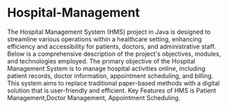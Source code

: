 # Hospital-Management
The Hospital Management System (HMS) project in Java is designed to streamline various operations within a healthcare setting, enhancing efficiency and accessibility for patients, doctors, and administrative staff. Below is a comprehensive description of the project's objectives, modules, and technologies employed.
The primary objective of the Hospital Management System is to manage hospital activities online, including patient records, doctor information, appointment scheduling, and billing. This system aims to replace traditional paper-based methods with a digital solution that is user-friendly and efficient.
Key Features of HMS is Patient Management,Doctor Management, Appointment Scheduling.

